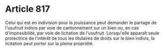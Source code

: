 # Article 817

Celui qui est en indivision pour la jouissance peut demander le partage de l'usufruit indivis par voie de cantonnement sur un bien ou, en cas d'impossibilité, par voie de licitation de l'usufruit. Lorsqu'elle apparaît seule protectrice de l'intérêt de tous les titulaires de droits sur le bien indivis, la licitation peut porter sur la pleine propriété.